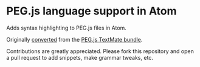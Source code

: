 # PEG.js language support in Atom

Adds syntax highlighting to PEG.js files in Atom.

Originally [converted](http://flight-manual.atom.io/hacking-atom/sections/converting-from-textmate)
from the [PEG.js TextMate bundle](https://github.com/alexstrat/PEGjs.tmbundle).

Contributions are greatly appreciated. Please fork this repository and open a
pull request to add snippets, make grammar tweaks, etc.
